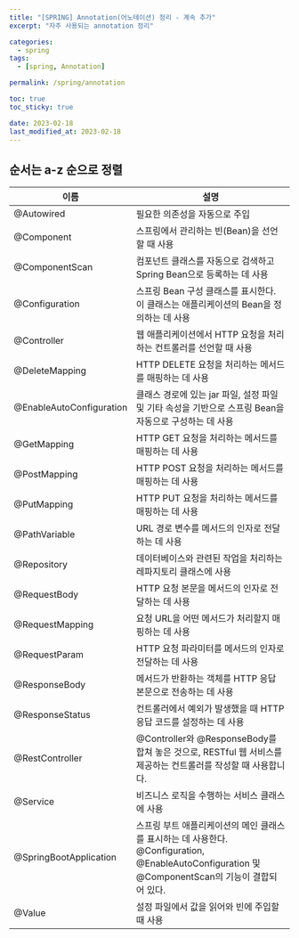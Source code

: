 ```yaml
---
title: "[SPRING] Annotation(어노테이션) 정리 - 계속 추가"
excerpt: "자주 사용되는 annotation 정리"

categories:
  - spring
tags:
  - [spring, Annotation]

permalink: /spring/annotation

toc: true
toc_sticky: true

date: 2023-02-18
last_modified_at: 2023-02-18
---
```


## 순서는 a-z 순으로 정렬

|이름|설명|
|---|---|
|@Autowired|필요한 의존성을 자동으로 주입|
|@Component| 스프링에서 관리하는 빈(Bean)을 선언할 때 사용|
|@ComponentScan|컴포넌트 클래스를 자동으로 검색하고 Spring Bean으로 등록하는 데 사용|
|@Configuration|스프링 Bean 구성 클래스를 표시한다. 이 클래스는 애플리케이션의 Bean을 정의하는 데 사용|
|@Controller| 웹 애플리케이션에서 HTTP 요청을 처리하는 컨트롤러를 선언할 때 사용|
|@DeleteMapping| HTTP DELETE 요청을 처리하는 메서드를 매핑하는 데 사용|
|@EnableAutoConfiguration|클래스 경로에 있는 jar 파일, 설정 파일 및 기타 속성을 기반으로 스프링 Bean을 자동으로 구성하는 데 사용|
|@GetMapping| HTTP GET 요청을 처리하는 메서드를 매핑하는 데 사용|
|@PostMapping| HTTP POST 요청을 처리하는 메서드를 매핑하는 데 사용|
|@PutMapping| HTTP PUT 요청을 처리하는 메서드를 매핑하는 데 사용|
|@PathVariable| URL 경로 변수를 메서드의 인자로 전달하는 데 사용|
|@Repository| 데이터베이스와 관련된 작업을 처리하는 레파지토리 클래스에 사용|
|@RequestBody| HTTP 요청 본문을 메서드의 인자로 전달하는 데 사용|
|@RequestMapping| 요청 URL을 어떤 메서드가 처리할지 매핑하는 데 사용|
|@RequestParam| HTTP 요청 파라미터를 메서드의 인자로 전달하는 데 사용|
|@ResponseBody| 메서드가 반환하는 객체를 HTTP 응답 본문으로 전송하는 데 사용|
|@ResponseStatus| 컨트롤러에서 예외가 발생했을 때 HTTP 응답 코드를 설정하는 데 사용|
|@RestController|@Controller와 @ResponseBody를 합쳐 놓은 것으로, RESTful 웹 서비스를 제공하는 컨트롤러를 작성할 때 사용합니다.|
|@Service| 비즈니스 로직을 수행하는 서비스 클래스에 사용|
|@SpringBootApplication| 스프링 부트 애플리케이션의 메인 클래스를 표시하는 데 사용한다. @Configuration, @EnableAutoConfiguration 및 @ComponentScan의 기능이 결합되어 있다.|
|@Value|설정 파일에서 값을 읽어와 빈에 주입할 때 사용|

